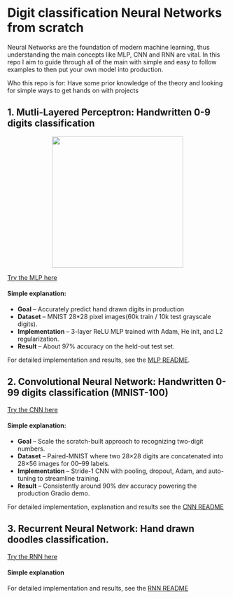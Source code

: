# Digit classification Neural Networks from scratch

Neural Networks are the foundation of modern machine learning, thus understanding the main concepts like MLP, CNN and RNN are vital. In this repo I aim to guide through all of the main with simple and easy to follow examples to then put your own model into production. 

Who this repo is for: Have some prior knowledge of the theory and looking for simple ways to get hands on with projects

## 1. Mutli-Layered Perceptron: Handwritten 0-9 digits classification
<p align="center">
  <a href="https://www.youtube.com/watch?v=RzZ32FRI4nI">
    <img src="https://img.youtube.com/vi/RzZ32FRI4nI/hqdefault.jpg" width="300" />
  </a>
</p>

[Try the MLP here](https://huggingface.co/spaces/Eli181927/elliot_digit_classifier/)

#### Simple explanation:
- **Goal** – Accurately predict hand drawn digits in production
- **Dataset** – MNIST 28*28 pixel images(60k train / 10k test grayscale digits).
- **Implementation** – 3-layer ReLU MLP trained with Adam, He init, and L2 regularization.
- **Result** – About 97% accuracy on the held-out test set.

For detailed implementation and results, see the [MLP README](1.MLP/README.md). 





## 2. Convolutional Neural Network: Handwritten 0-99  digits classification (MNIST-100)
[Try the CNN here]()

#### Simple explanation:
- **Goal** – Scale the scratch-built approach to recognizing two-digit numbers.
- **Dataset** – Paired-MNIST where two 28×28 digits are concatenated into 28×56 images for 00–99 labels.
- **Implementation** – Stride-1 CNN with pooling, dropout, Adam, and auto-tuning to streamline training.
- **Result** – Consistently around 90% dev accuracy powering the production Gradio demo.

For detailed implementation, explanation and results see the [CNN README](2.CNN//README.md)


## 3. Recurrent Neural Network: Hand drawn doodles classification.
[Try the RNN here]()

#### Simple explanation



For detailed implementation and results, see the [RNN README](3.RNN/README.md)